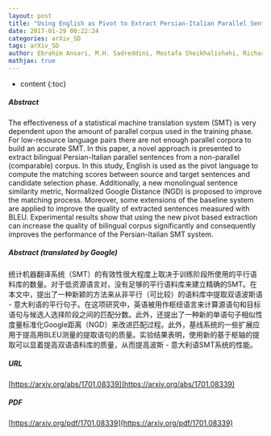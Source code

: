```yaml
---
layout: post
title: "Using English as Pivot to Extract Persian-Italian Parallel Sentences from Non-Parallel Corpora"
date: 2017-01-29 00:22:24
categories: arXiv_SD
tags: arXiv_SD
author: Ebrahim Ansari, M.H. Sadreddini, Mostafa Sheikhalishahi, Richard Wallace, Fatemeh Alimardani
mathjax: true
---
```


* content
{:toc}

##### Abstract
The effectiveness of a statistical machine translation system (SMT) is very dependent upon the amount of parallel corpus used in the training phase. For low-resource language pairs there are not enough parallel corpora to build an accurate SMT. In this paper, a novel approach is presented to extract bilingual Persian-Italian parallel sentences from a non-parallel (comparable) corpus. In this study, English is used as the pivot language to compute the matching scores between source and target sentences and candidate selection phase. Additionally, a new monolingual sentence similarity metric, Normalized Google Distance (NGD) is proposed to improve the matching process. Moreover, some extensions of the baseline system are applied to improve the quality of extracted sentences measured with BLEU. Experimental results show that using the new pivot based extraction can increase the quality of bilingual corpus significantly and consequently improves the performance of the Persian-Italian SMT system.

##### Abstract (translated by Google)
统计机器翻译系统（SMT）的有效性很大程度上取决于训练阶段所使用的平行语料库的数量。对于低资源语言对，没有足够的平行语料库来建立精确的SMT。在本文中，提出了一种新颖的方法来从非平行（可比较）的语料库中提取双语波斯语 - 意大利语的平行句子。在这项研究中，英语被用作枢纽语言来计算源语句和目标语句与候选人选择阶段之间的匹配分数。此外，还提出了一种新的单语句子相似性度量标准化Google距离（NGD）来改进匹配过程。此外，基线系统的一些扩展应用于提高用BLEU测量的提取语句的质量。实验结果表明，使用新的基于枢轴的提取可以显着提高双语语料库的质量，从而提高波斯 - 意大利语SMT系统的性能。

##### URL
[https://arxiv.org/abs/1701.08339](https://arxiv.org/abs/1701.08339)

##### PDF
[https://arxiv.org/pdf/1701.08339](https://arxiv.org/pdf/1701.08339)

